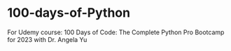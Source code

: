 # 100-days-of-Python
For Udemy course: 100 Days of Code: The Complete Python Pro Bootcamp for 2023 with Dr. Angela Yu
